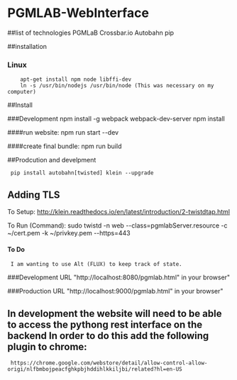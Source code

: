 # PGMLAB-WebInterface

##list of technologies
PGMLaB
Crossbar.io
Autobahn
pip

##installation

### Linux

        apt-get install npm node libffi-dev
        ln -s /usr/bin/nodejs /usr/bin/node (This was necessary on my computer)

##Install

###Development
     npm install -g webpack webpack-dev-server
     npm install


####run website:
     npm run start --dev

####create final bundle:
     npm run build


##Prodcution and develpment

     pip install autobahn[twisted] klein --upgrade


## Adding TLS

To Setup: http://klein.readthedocs.io/en/latest/introduction/2-twistdtap.html 

To Run (Command): sudo twistd -n web --class=pgmlabServer.resource -c ~/cert.pem -k ~/privkey.pem --https=443


#### To Do
     I am wanting to use Alt (FLUX) to keep track of state.


###Development URL
     "http://localhost:8080/pgmlab.html" in your browser"

###Production URL
     "http://localhost:9000/pgmlab.html" in your browser"


## In development the website will need to be able to access the pythong rest interface on the backend In order to do this add the following plugin to chrome: 
     https://chrome.google.com/webstore/detail/allow-control-allow-origi/nlfbmbojpeacfghkpbjhddihlkkiljbi/related?hl=en-US
